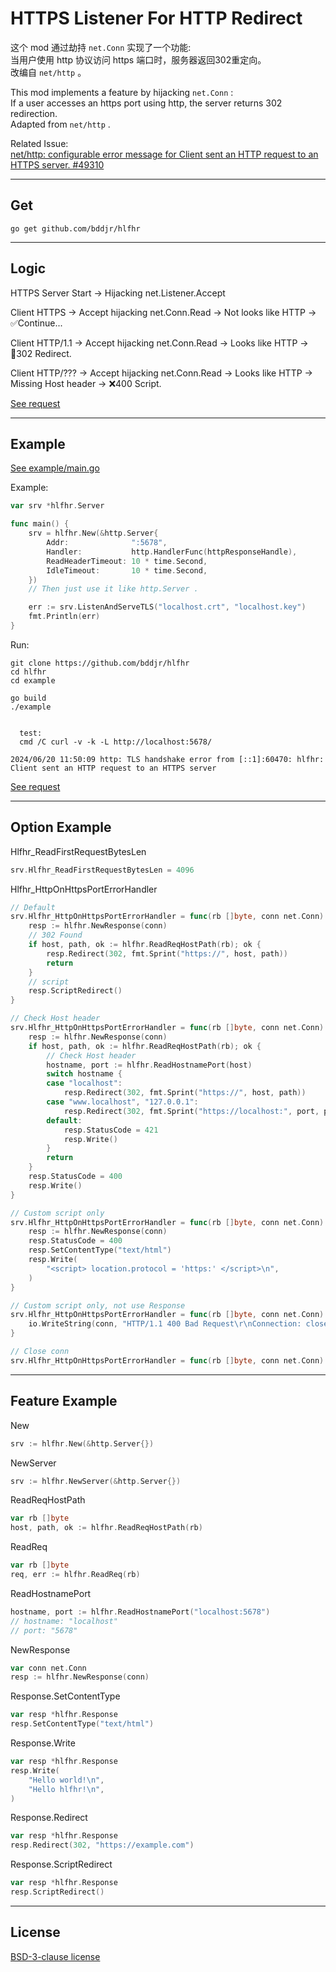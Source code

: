 # HTTPS Listener For HTTP Redirect

这个 mod 通过劫持 `net.Conn` 实现了一个功能:   
当用户使用 http 协议访问 https 端口时，服务器返回302重定向。  
改编自 `net/http` 。  

This mod implements a feature by hijacking `net.Conn` :  
If a user accesses an https port using http, the server returns 302 redirection.  
Adapted from `net/http` .  

Related Issue:  
[net/http: configurable error message for Client sent an HTTP request to an HTTPS server. #49310](https://github.com/golang/go/issues/49310)  


***
## Get
```
go get github.com/bddjr/hlfhr
```


***
## Logic

HTTPS Server Start -> Hijacking net.Listener.Accept  

Client HTTPS -> Accept hijacking net.Conn.Read -> Not looks like HTTP -> ✅Continue...  

Client HTTP/1.1 -> Accept hijacking net.Conn.Read -> Looks like HTTP -> 🔄302 Redirect.  

Client HTTP/??? -> Accept hijacking net.Conn.Read -> Looks like HTTP -> Missing Host header -> ❌400 Script.  

[See request](README_curl.md)  

***
## Example
[See example/main.go](example/main.go)  

Example:  
```go
var srv *hlfhr.Server

func main() {
	srv = hlfhr.New(&http.Server{
		Addr:              ":5678",
		Handler:           http.HandlerFunc(httpResponseHandle),
		ReadHeaderTimeout: 10 * time.Second,
		IdleTimeout:       10 * time.Second,
	})
	// Then just use it like http.Server .

	err := srv.ListenAndServeTLS("localhost.crt", "localhost.key")
	fmt.Println(err)
}
```

Run:  
```
git clone https://github.com/bddjr/hlfhr
cd hlfhr
cd example

go build
./example
```

```

  test:
  cmd /C curl -v -k -L http://localhost:5678/

2024/06/20 11:50:09 http: TLS handshake error from [::1]:60470: hlfhr: Client sent an HTTP request to an HTTPS server
```

[See request](README_curl.md)  


***
## Option Example

Hlfhr_ReadFirstRequestBytesLen
```go
srv.Hlfhr_ReadFirstRequestBytesLen = 4096
```

Hlfhr_HttpOnHttpsPortErrorHandler
```go
// Default
srv.Hlfhr_HttpOnHttpsPortErrorHandler = func(rb []byte, conn net.Conn) {
	resp := hlfhr.NewResponse(conn)
	// 302 Found
	if host, path, ok := hlfhr.ReadReqHostPath(rb); ok {
		resp.Redirect(302, fmt.Sprint("https://", host, path))
		return
	}
	// script
	resp.ScriptRedirect()
}
```
```go
// Check Host header
srv.Hlfhr_HttpOnHttpsPortErrorHandler = func(rb []byte, conn net.Conn) {
	resp := hlfhr.NewResponse(conn)
	if host, path, ok := hlfhr.ReadReqHostPath(rb); ok {
		// Check Host header
		hostname, port := hlfhr.ReadHostnamePort(host)
		switch hostname {
		case "localhost":
			resp.Redirect(302, fmt.Sprint("https://", host, path))
		case "www.localhost", "127.0.0.1":
			resp.Redirect(302, fmt.Sprint("https://localhost:", port, path))
		default:
			resp.StatusCode = 421
			resp.Write()
		}
		return
	}
	resp.StatusCode = 400
	resp.Write()
}
```
```go
// Custom script only
srv.Hlfhr_HttpOnHttpsPortErrorHandler = func(rb []byte, conn net.Conn) {
	resp := hlfhr.NewResponse(conn)
	resp.StatusCode = 400
	resp.SetContentType("text/html")
	resp.Write(
		"<script> location.protocol = 'https:' </script>\n",
	)
}
```
```go
// Custom script only, not use Response
srv.Hlfhr_HttpOnHttpsPortErrorHandler = func(rb []byte, conn net.Conn) {
	io.WriteString(conn, "HTTP/1.1 400 Bad Request\r\nConnection: close\r\nContent-Type: text/html\r\n\r\n<script> location.protocol = 'https:' </script>\n")
}
```
```go
// Close conn
srv.Hlfhr_HttpOnHttpsPortErrorHandler = func(rb []byte, conn net.Conn) {}
```


***
## Feature Example

New  
```go
srv := hlfhr.New(&http.Server{})
```

NewServer  
```go
srv := hlfhr.NewServer(&http.Server{})
```

ReadReqHostPath
```go
var rb []byte
host, path, ok := hlfhr.ReadReqHostPath(rb)
```

ReadReq
```go
var rb []byte
req, err := hlfhr.ReadReq(rb)
```

ReadHostnamePort
```go
hostname, port := hlfhr.ReadHostnamePort("localhost:5678")
// hostname: "localhost"
// port: "5678"
```

NewResponse
```go
var conn net.Conn
resp := hlfhr.NewResponse(conn)
```

Response.SetContentType
```go
var resp *hlfhr.Response
resp.SetContentType("text/html")
```

Response.Write
```go
var resp *hlfhr.Response
resp.Write(
	"Hello world!\n",
	"Hello hlfhr!\n",
)
```

Response.Redirect
```go
var resp *hlfhr.Response
resp.Redirect(302, "https://example.com")
```

Response.ScriptRedirect
```go
var resp *hlfhr.Response
resp.ScriptRedirect()
```

***
## License
[BSD-3-clause license](LICENSE.txt)  
